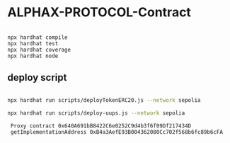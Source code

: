 # ALPHAX-PROTOCOL-Contract

```shell

npx hardhat compile
npx hardhat test
npx hardhat coverage
npx hardhat node

```

## deploy script

```sh

npx hardhat run scripts/deployTokenERC20.js --network sepolia

npx hardhat run scripts/deploy-uups.js --network sepolia

```

```
 Proxy contract 0x640A691bB8422C6e0252C9d4b3f6f09Df217434D
 getImplementationAddress 0xB4a3AefE93B004362080Cc702f568b6fc89b6cFA
```
